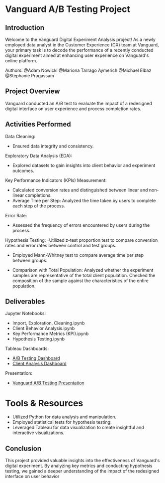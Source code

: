 # Vanguard A/B Testing Project

## Introduction

Welcome to the Vanguard Digital Experiment Analysis project! As a newly employed data analyst in the Customer Experience (CX) team at Vanguard, your primary task is to decode the performance of a recently conducted digital experiment aimed at enhancing user experience on Vanguard's online platform.

Authors:
@Adam Nowicki
@Mariona Tarrago Aymerich
@Michael Elbaz
@Stephanie Pragassam

## Project Overview

Vanguard conducted an A/B test to evaluate the impact of a redesigned digital interface on user experience and process completion rates.

## Activities Performed

Data Cleaning:

- Ensured data integrity and consistency.

Exploratory Data Analysis (EDA): 

- Explored datasets to gain insights into client behavior and experiment outcomes.

Key Performance Indicators (KPIs) Measurement:

- Calculated conversion rates and distinguished between linear and non-linear completions.
- Average Time per Step: Analyzed the time taken by users to complete each step of the process.

Error Rate:
- Assessed the frequency of errors encountered by users during the process.

Hypothesis Testing:
-Utilized z-test proportion test to compare conversion rates and error rates between control and test groups.
- Employed Mann-Whitney test to compare average time per step between groups.

- Comparison with Total Population:
Analyzed whether the experiment samples are representative of the total client population.
Checked the composition of the sample against the characteristics of the entire population.

## Deliverables

Jupyter Notebooks:
- Import, Exploration, Cleaning.ipynb
- Client Behavior Analysis.ipynb
- Key Performance Metrics (KPI).ipynb
- Hypothesis Testing.ipynb

Tableau Dashboards:
- [A/B Testing Dashboard](https://public.tableau.com/app/profile/adam.nowicki/viz/vanguard-ab-testing/Dashboard1#1 "A/B Testing Dashboard")
- [Client Analysis Dashboard](https://public.tableau.com/app/profile/pragassam.stephanie/viz/Demo_raw/EDAKeydemographics?publish=yes "Client Analysis Dashboard")

Presentation:
- [Vanguard A/B Testing Presentation](https://docs.google.com/presentation/d/114nXQYJa6InqOI12Wy68SL73oyNkvqMo-uoFLSgrlvs/edit#slide=id.g2c742d8c937_0_102 "PPT")




# Tools & Resources

- Utilized Python for data analysis and manipulation.
- Employed statistical tests for hypothesis testing.
- Leveraged Tableau for data visualization to create insightful and interactive visualizations.

## Conclusion

This project provided valuable insights into the effectiveness of Vanguard's digital experiment. By analyzing key metrics and conducting hypothesis testing, we gained a deeper understanding of the impact of the redesigned interface on user behavior
